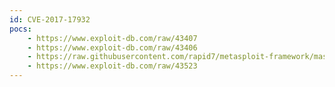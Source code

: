 ```yaml
---
id: CVE-2017-17932
pocs:
    - https://www.exploit-db.com/raw/43407
    - https://www.exploit-db.com/raw/43406
    - https://raw.githubusercontent.com/rapid7/metasploit-framework/master/modules/exploits/windows/misc/allmediaserver_bof.rb
    - https://www.exploit-db.com/raw/43523
---
```

